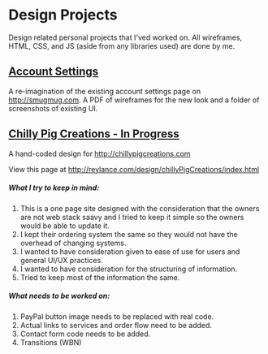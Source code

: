 # Design Projects
Design related personal projects that I'ved worked on. All wireframes, HTML, CSS, and JS (aside from any libraries used) are done by me.

## [Account Settings](/accountSettings)
A re-imagination of the existing account settings page on http://smugmug.com. A PDF of wireframes for the new look and a folder of screenshots of existing UI.

## [Chilly Pig Creations - In Progress](/chillyPigCreations)
A hand-coded design for http://chillypigcreations.com

View this page at http://reylance.com/design/chillyPigCreations/index.html

##### What I try to keep in mind:
1. This is a one page site designed with the consideration that the owners are not web stack saavy and I tried to keep it simple so the owners would be able to update it.
2. I kept their ordering system the same so they would not have the overhead of changing systems.
3. I wanted to have consideration given to ease of use for users and general UI/UX practices.
4. I wanted to have consideration for the structuring of information.
5. Tried to keep most of the information the same.

##### What needs to be worked on:
1. PayPal button image needs to be replaced with real code.
2. Actual links to services and order flow need to be added.
3. Contact form code needs to be added.
4. Transitions (WBN)
